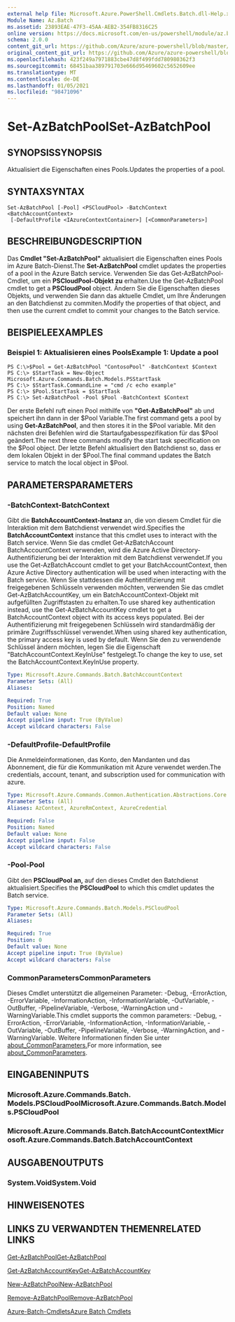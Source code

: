 ```yaml
---
external help file: Microsoft.Azure.PowerShell.Cmdlets.Batch.dll-Help.xml
Module Name: Az.Batch
ms.assetid: 23893EAE-47F3-45AA-AEB2-354FB8316C25
online version: https://docs.microsoft.com/en-us/powershell/module/az.batch/set-azbatchpool
schema: 2.0.0
content_git_url: https://github.com/Azure/azure-powershell/blob/master/src/Batch/Batch/help/Set-AzBatchPool.md
original_content_git_url: https://github.com/Azure/azure-powershell/blob/master/src/Batch/Batch/help/Set-AzBatchPool.md
ms.openlocfilehash: 423f249a7971883cbe47d8f499fdd780980362f3
ms.sourcegitcommit: 68451baa389791703e666d95469602c5652609ee
ms.translationtype: MT
ms.contentlocale: de-DE
ms.lasthandoff: 01/05/2021
ms.locfileid: "98471096"
---
```

# <span data-ttu-id="f5bc2-101">Set-AzBatchPool</span><span class="sxs-lookup"><span data-stu-id="f5bc2-101">Set-AzBatchPool</span></span>

## <span data-ttu-id="f5bc2-102">SYNOPSIS</span><span class="sxs-lookup"><span data-stu-id="f5bc2-102">SYNOPSIS</span></span>
<span data-ttu-id="f5bc2-103">Aktualisiert die Eigenschaften eines Pools.</span><span class="sxs-lookup"><span data-stu-id="f5bc2-103">Updates the properties of a pool.</span></span>

## <span data-ttu-id="f5bc2-104">SYNTAX</span><span class="sxs-lookup"><span data-stu-id="f5bc2-104">SYNTAX</span></span>

```
Set-AzBatchPool [-Pool] <PSCloudPool> -BatchContext <BatchAccountContext>
 [-DefaultProfile <IAzureContextContainer>] [<CommonParameters>]
```

## <span data-ttu-id="f5bc2-105">BESCHREIBUNG</span><span class="sxs-lookup"><span data-stu-id="f5bc2-105">DESCRIPTION</span></span>
<span data-ttu-id="f5bc2-106">Das **Cmdlet "Set-AzBatchPool"** aktualisiert die Eigenschaften eines Pools im Azure Batch-Dienst.</span><span class="sxs-lookup"><span data-stu-id="f5bc2-106">The **Set-AzBatchPool** cmdlet updates the properties of a pool in the Azure Batch service.</span></span>
<span data-ttu-id="f5bc2-107">Verwenden Sie das Get-AzBatchPool-Cmdlet, um ein **PSCloudPool-Objekt zu** erhalten.</span><span class="sxs-lookup"><span data-stu-id="f5bc2-107">Use the Get-AzBatchPool cmdlet to get a **PSCloudPool** object.</span></span>
<span data-ttu-id="f5bc2-108">Ändern Sie die Eigenschaften dieses Objekts, und verwenden Sie dann das aktuelle Cmdlet, um Ihre Änderungen an den Batchdienst zu commiten.</span><span class="sxs-lookup"><span data-stu-id="f5bc2-108">Modify the properties of that object, and then use the current cmdlet to commit your changes to the Batch service.</span></span>

## <span data-ttu-id="f5bc2-109">BEISPIELE</span><span class="sxs-lookup"><span data-stu-id="f5bc2-109">EXAMPLES</span></span>

### <span data-ttu-id="f5bc2-110">Beispiel 1: Aktualisieren eines Pools</span><span class="sxs-lookup"><span data-stu-id="f5bc2-110">Example 1: Update a pool</span></span>
```
PS C:\>$Pool = Get-AzBatchPool "ContosoPool" -BatchContext $Context
PS C:\> $StartTask = New-Object Microsoft.Azure.Commands.Batch.Models.PSStartTask
PS C:\> $StartTask.CommandLine = "cmd /c echo example"
PS C:\> $Pool.StartTask = $StartTask
PS C:\> Set-AzBatchPool -Pool $Pool -BatchContext $Context
```

<span data-ttu-id="f5bc2-111">Der erste Befehl ruft einen Pool mithilfe von **"Get-AzBatchPool"** ab und speichert ihn dann in der $Pool Variable.</span><span class="sxs-lookup"><span data-stu-id="f5bc2-111">The first command gets a pool by using **Get-AzBatchPool**, and then stores it in the $Pool variable.</span></span>
<span data-ttu-id="f5bc2-112">Mit den nächsten drei Befehlen wird die Startaufgabesspezifikation für das $Pool geändert.</span><span class="sxs-lookup"><span data-stu-id="f5bc2-112">The next three commands modify the start task specification on the $Pool object.</span></span>
<span data-ttu-id="f5bc2-113">Der letzte Befehl aktualisiert den Batchdienst so, dass er dem lokalen Objekt in der $Pool.</span><span class="sxs-lookup"><span data-stu-id="f5bc2-113">The final command updates the Batch service to match the local object in $Pool.</span></span>

## <span data-ttu-id="f5bc2-114">PARAMETERS</span><span class="sxs-lookup"><span data-stu-id="f5bc2-114">PARAMETERS</span></span>

### <span data-ttu-id="f5bc2-115">-BatchContext</span><span class="sxs-lookup"><span data-stu-id="f5bc2-115">-BatchContext</span></span>
<span data-ttu-id="f5bc2-116">Gibt die **BatchAccountContext-Instanz** an, die von diesem Cmdlet für die Interaktion mit dem Batchdienst verwendet wird.</span><span class="sxs-lookup"><span data-stu-id="f5bc2-116">Specifies the **BatchAccountContext** instance that this cmdlet uses to interact with the Batch service.</span></span>
<span data-ttu-id="f5bc2-117">Wenn Sie das cmdlet Get-AzBatchAccount BatchAccountContext verwenden, wird die Azure Active Directory-Authentifizierung bei der Interaktion mit dem Batchdienst verwendet.</span><span class="sxs-lookup"><span data-stu-id="f5bc2-117">If you use the Get-AzBatchAccount cmdlet to get your BatchAccountContext, then Azure Active Directory authentication will be used when interacting with the Batch service.</span></span> <span data-ttu-id="f5bc2-118">Wenn Sie stattdessen die Authentifizierung mit freigegebenen Schlüsseln verwenden möchten, verwenden Sie das cmdlet Get-AzBatchAccountKey, um ein BatchAccountContext-Objekt mit aufgefüllten Zugriffstasten zu erhalten.</span><span class="sxs-lookup"><span data-stu-id="f5bc2-118">To use shared key authentication instead, use the Get-AzBatchAccountKey cmdlet to get a BatchAccountContext object with its access keys populated.</span></span> <span data-ttu-id="f5bc2-119">Bei der Authentifizierung mit freigegebenen Schlüsseln wird standardmäßig der primäre Zugriffsschlüssel verwendet.</span><span class="sxs-lookup"><span data-stu-id="f5bc2-119">When using shared key authentication, the primary access key is used by default.</span></span> <span data-ttu-id="f5bc2-120">Wenn Sie den zu verwendende Schlüssel ändern möchten, legen Sie die Eigenschaft "BatchAccountContext.KeyInUse" festgelegt.</span><span class="sxs-lookup"><span data-stu-id="f5bc2-120">To change the key to use, set the BatchAccountContext.KeyInUse property.</span></span>

```yaml
Type: Microsoft.Azure.Commands.Batch.BatchAccountContext
Parameter Sets: (All)
Aliases:

Required: True
Position: Named
Default value: None
Accept pipeline input: True (ByValue)
Accept wildcard characters: False
```

### <span data-ttu-id="f5bc2-121">-DefaultProfile</span><span class="sxs-lookup"><span data-stu-id="f5bc2-121">-DefaultProfile</span></span>
<span data-ttu-id="f5bc2-122">Die Anmeldeinformationen, das Konto, den Mandanten und das Abonnement, die für die Kommunikation mit Azure verwendet werden.</span><span class="sxs-lookup"><span data-stu-id="f5bc2-122">The credentials, account, tenant, and subscription used for communication with azure.</span></span>

```yaml
Type: Microsoft.Azure.Commands.Common.Authentication.Abstractions.Core.IAzureContextContainer
Parameter Sets: (All)
Aliases: AzContext, AzureRmContext, AzureCredential

Required: False
Position: Named
Default value: None
Accept pipeline input: False
Accept wildcard characters: False
```

### <span data-ttu-id="f5bc2-123">-Pool</span><span class="sxs-lookup"><span data-stu-id="f5bc2-123">-Pool</span></span>
<span data-ttu-id="f5bc2-124">Gibt den **PSCloudPool an,** auf den dieses Cmdlet den Batchdienst aktualisiert.</span><span class="sxs-lookup"><span data-stu-id="f5bc2-124">Specifies the **PSCloudPool** to which this cmdlet updates the Batch service.</span></span>

```yaml
Type: Microsoft.Azure.Commands.Batch.Models.PSCloudPool
Parameter Sets: (All)
Aliases:

Required: True
Position: 0
Default value: None
Accept pipeline input: True (ByValue)
Accept wildcard characters: False
```

### <span data-ttu-id="f5bc2-125">CommonParameters</span><span class="sxs-lookup"><span data-stu-id="f5bc2-125">CommonParameters</span></span>
<span data-ttu-id="f5bc2-126">Dieses Cmdlet unterstützt die allgemeinen Parameter: -Debug, -ErrorAction, -ErrorVariable, -InformationAction, -InformationVariable, -OutVariable, -OutBuffer, -PipelineVariable, -Verbose, -WarningAction und -WarningVariable.</span><span class="sxs-lookup"><span data-stu-id="f5bc2-126">This cmdlet supports the common parameters: -Debug, -ErrorAction, -ErrorVariable, -InformationAction, -InformationVariable, -OutVariable, -OutBuffer, -PipelineVariable, -Verbose, -WarningAction, and -WarningVariable.</span></span> <span data-ttu-id="f5bc2-127">Weitere Informationen finden Sie unter [about_CommonParameters.](http://go.microsoft.com/fwlink/?LinkID=113216)</span><span class="sxs-lookup"><span data-stu-id="f5bc2-127">For more information, see [about_CommonParameters](http://go.microsoft.com/fwlink/?LinkID=113216).</span></span>

## <span data-ttu-id="f5bc2-128">EINGABEN</span><span class="sxs-lookup"><span data-stu-id="f5bc2-128">INPUTS</span></span>

### <span data-ttu-id="f5bc2-129">Microsoft.Azure.Commands.Batch. Models.PSCloudPool</span><span class="sxs-lookup"><span data-stu-id="f5bc2-129">Microsoft.Azure.Commands.Batch.Models.PSCloudPool</span></span>

### <span data-ttu-id="f5bc2-130">Microsoft.Azure.Commands.Batch.BatchAccountContext</span><span class="sxs-lookup"><span data-stu-id="f5bc2-130">Microsoft.Azure.Commands.Batch.BatchAccountContext</span></span>

## <span data-ttu-id="f5bc2-131">AUSGABEN</span><span class="sxs-lookup"><span data-stu-id="f5bc2-131">OUTPUTS</span></span>

### <span data-ttu-id="f5bc2-132">System.Void</span><span class="sxs-lookup"><span data-stu-id="f5bc2-132">System.Void</span></span>

## <span data-ttu-id="f5bc2-133">HINWEISE</span><span class="sxs-lookup"><span data-stu-id="f5bc2-133">NOTES</span></span>

## <span data-ttu-id="f5bc2-134">LINKS ZU VERWANDTEN THEMEN</span><span class="sxs-lookup"><span data-stu-id="f5bc2-134">RELATED LINKS</span></span>

[<span data-ttu-id="f5bc2-135">Get-AzBatchPool</span><span class="sxs-lookup"><span data-stu-id="f5bc2-135">Get-AzBatchPool</span></span>](./Get-AzBatchPool.md)

[<span data-ttu-id="f5bc2-136">Get-AzBatchAccountKey</span><span class="sxs-lookup"><span data-stu-id="f5bc2-136">Get-AzBatchAccountKey</span></span>](./Get-AzBatchAccountKey.md)

[<span data-ttu-id="f5bc2-137">New-AzBatchPool</span><span class="sxs-lookup"><span data-stu-id="f5bc2-137">New-AzBatchPool</span></span>](./New-AzBatchPool.md)

[<span data-ttu-id="f5bc2-138">Remove-AzBatchPool</span><span class="sxs-lookup"><span data-stu-id="f5bc2-138">Remove-AzBatchPool</span></span>](./Remove-AzBatchPool.md)

[<span data-ttu-id="f5bc2-139">Azure-Batch-Cmdlets</span><span class="sxs-lookup"><span data-stu-id="f5bc2-139">Azure Batch Cmdlets</span></span>](/powershell/module/Az.Batch/)
